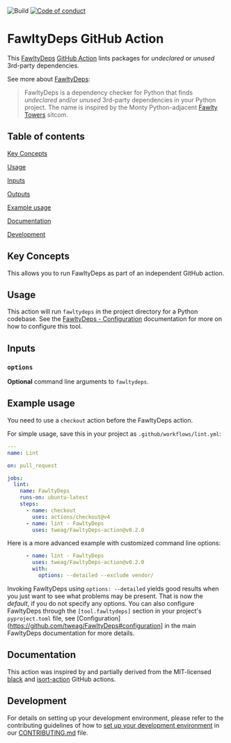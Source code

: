 ![Build](https://img.shields.io/github/actions/workflow/status/tweag/FawltyDeps-action/main.yml) [![Code of conduct](https://img.shields.io/badge/Contributor%20Covenant-2.1-4baaaa.svg)](CODE_OF_CONDUCT.md) 

# FawltyDeps GitHub Action

This [FawltyDeps](https://github.com/tweag/FawltyDeps) [GitHub Action](https://docs.github.com/en/actions) lints packages for _undeclared_ or _unused_ 3rd-party dependencies.

See more about [FawltyDeps](https://github.com/tweag/FawltyDeps):
> FawltyDeps is a dependency checker for Python that finds _undeclared_ and/or
> _unused_ 3rd-party dependencies in your Python project.
> The name is inspired by the Monty Python-adjacent
> [Fawlty Towers](https://en.wikipedia.org/wiki/Fawlty_Towers) sitcom.

## Table of contents

[Key Concepts](#key-concepts)

[Usage](#usage)

[Inputs](#inputs)

[Outputs](#outputs)

[Example usage](#example%20usage)

[Documentation](#documentation)

[Development](#development)

## Key Concepts

This allows you to run FawltyDeps as part of an independent GitHub action.

## Usage

This action will run `fawltydeps` in the project directory for a Python codebase. See the [FawltyDeps - Configuration](https://github.com/tweag/FawltyDeps?tab=readme-ov-file#configuration) documentation for more on how to configure this tool.

## Inputs

### `options`

**Optional** command line arguments to `fawltydeps`.

## Example usage

You need to use a `checkout` action before the FawltyDeps action.

For simple usage, save this in your project as `.github/workflows/lint.yml`:

```yaml
---
name: Lint

on: pull_request

jobs:
  lint:
    name: FawltyDeps
    runs-on: ubuntu-latest
    steps:
      - name: checkout
        uses: actions/checkout@v4
      - name: lint - FawltyDeps
        uses: tweag/FawltyDeps-action@v0.2.0
```

Here is a more advanced example with customized command line options:

```yaml
      - name: lint - FawltyDeps
        uses: tweag/FawltyDeps-action@v0.2.0
        with:
          options: --detailed --exclude vendor/
```

Invoking FawltyDeps using `options: --detailed` yields good results when you just want to see what problems may be present. That is now the _default_, if you do not specify any options. You can also configure FawltyDeps through the `[tool.fawltydeps]` section in your project's `pyproject.toml` file, see [Configuration](https://github.com/tweag/FawltyDeps#configuration] in the main FawltyDeps documentation for more details.

## Documentation

This action was inspired by and partially derived from the MIT-licensed [black](https://black.readthedocs.io/en/stable/integrations/github_actions.html) and [isort-action](https://github.com/isort/isort-action) GitHub actions.

## Development

For details on setting up your development environment, please refer to the
contributing guidelines of how to [set up your development environment](./CONTRIBUTING.md#set-up-your-development-environment)
in our [CONTRIBUTING.md](CONTRIBUTING.md) file.

